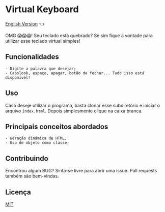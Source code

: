 # Virtual Keyboard

<a href="https://github.com/ItaloPussi/simpleProjectsJS/blob/master/virtualKeyboard/readme.md">English Version</a> 👈

OMG 😱😱😱! Seu teclado está quebrado? Se sim fique a vontade para utilizar esse teclado virtual simples!

## Funcionalidades
    - Digite a palavra que desejar;
    - Capslook, espaço, apagar, botão de fechar... Tudo isso está disponível!

## Uso
Caso deseje utilizar o programa, basta clonar esse subdiretório e iniciar o arquivo ```index.html```. Depois simplesmente clique na caixa branca.

## Principais conceitos abordados
	- Geração dinâmica de HTML;
    - Uso de objeto como classe;

## Contribuindo
Encontrou algum BUG? Sinta-se livre para abrir uma issue. Pull requests também são bem-vindas.

## Licença
[MIT](https://choosealicense.com/licenses/mit/)
